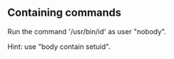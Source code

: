 ## Containing commands

Run the command '/usr/bin/id' as user "nobody".

Hint: use "body contain setuid".
